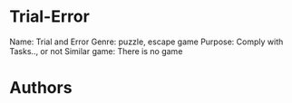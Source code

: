 # Trial-Error
Name: Trial and Error
Genre: puzzle, escape game
Purpose: Comply with Tasks.., or not
Similar game: There is no game
# Authors
